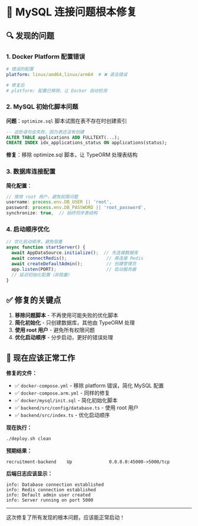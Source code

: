 # 🔧 MySQL 连接问题根本修复

## 🔍 发现的问题

### 1. Docker Platform 配置错误
```yaml
# 错误的配置
platform: linux/amd64,linux/arm64  # ❌ 语法错误

# 修复后
# platform: 配置已移除，让 Docker 自动检测
```

### 2. MySQL 初始化脚本问题
**问题**：`optimize.sql` 脚本试图在表不存在时创建索引
```sql
-- 这些语句会失败，因为表还没有创建
ALTER TABLE applications ADD FULLTEXT(...);
CREATE INDEX idx_applications_status ON applications(status);
```

**修复**：移除 optimize.sql 脚本，让 TypeORM 处理表结构

### 3. 数据库连接配置
**简化配置**：
```typescript
// 使用 root 用户，避免权限问题
username: process.env.DB_USER || 'root',
password: process.env.DB_PASSWORD || 'root_password',
synchronize: true,  // 始终同步表结构
```

### 4. 启动顺序优化
```typescript
// 优化启动顺序，避免阻塞
async function startServer() {
  await AppDataSource.initialize();  // 先连接数据库
  await connectRedis();               // 再连接 Redis
  await createDefaultAdmin();         // 创建管理员
  app.listen(PORT);                   // 启动服务器
  // 延迟初始化配置（非阻塞）
}
```

## ✅ 修复的关键点

1. **移除问题脚本** - 不再使用可能失败的优化脚本
2. **简化初始化** - 只创建数据库，其他由 TypeORM 处理
3. **使用 root 用户** - 避免所有权限问题
4. **优化启动顺序** - 分步启动，更好的错误处理

## 🚀 现在应该正常工作

**修复的文件：**
- ✅ `docker-compose.yml` - 移除 platform 错误，简化 MySQL 配置
- ✅ `docker-compose.arm.yml` - 同样的修复
- ✅ `docker/mysql/init.sql` - 简化初始化脚本
- ✅ `backend/src/config/database.ts` - 使用 root 用户
- ✅ `backend/src/index.ts` - 优化启动顺序

**现在执行：**
```bash
./deploy.sh clean
```

**预期结果：**
```
recruitment-backend    Up              0.0.0.0:45000->5000/tcp
```

**后端日志应该显示：**
```
info: Database connection established
info: Redis connection established  
info: Default admin user created
info: Server running on port 5000
```

---

这次修复了所有发现的根本问题，应该能正常启动！